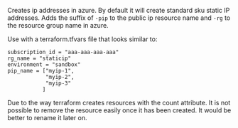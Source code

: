 Creates ip addresses in azure. By default it will create standard sku static IP
addresses. Adds the suffix of ```-pip``` to the public ip resource name and
```-rg``` to the resource group name in azure.

Use with a terraform.tfvars file that looks similar to:
```
subscription_id = "aaa-aaa-aaa-aaa"
rg_name = "staticip"
environment = "sandbox"
pip_name = ["myip-1",
            "myip-2",
            "myip-3"
           ]
```

Due to the way terraform creates resources with the count attribute. It is not
possible to remove the resource easily once it has been created. It would be
better to rename it later on.
